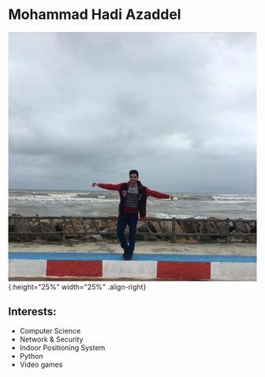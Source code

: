 # Mohammad Hadi Azaddel

![Me!](./static/me.jpg){:height="25%" width="25%" .align-right}
 

Interests:
-----------------
- Computer Science
- Network & Security
- Indoor Positioning System
- Python
- Video games


